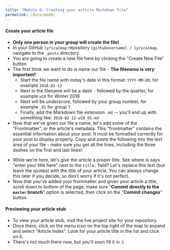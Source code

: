 ```yaml
---
title: "Module 6: Creating your article Markdown file"
permalink: /docs/mod6/
---
```


#### Create your article file
* **Only one person in your group will create the file!**
* In your GitHub `lyricalmap` repository `[githubusername] / lyricalmap`, navigate to the `_posts` directory.
* You are going to create a new file here by clicking the "Create New File" button [](https://help.github.com/assets/images/help/repository/create_new_file.png)
* The first think we want to do is name our file - **The filename is very important!** 
    * Start the file name with today's date in this format: `YYYY-MM-DD`, for example `2018-02-12`
    * Next in the filename will be a dash `-` followed by the quarter, for example `w18` for Winter 2018
    * Next will be underscore, followed by your group number, for example `_01` for group 1
    * Finally, add the Markdown file extension `.md` -- you'll end up with something like: `2018-02-12-w18_01.md`
* Now that we've given our file a name, let's add some of the "Frontmatter", or the article's metadata. This "frontmatter" contains the essential information about your post. It must be formatted correctly for your post to display properly. Copy and paste the following into the text area of your file - make sure you get all the lines, including the three dashes on the first and last lines!:

<script src="https://gist.github.com/kirschbombe/a806fe27ca6c9edb46c06c209b79d1f1.js"></script>

* While we're here, let's give the article a proper title. See where is says "enter your title here" next to the `title:` field? Let's replace this text (but leave the quotes) with the title of your article. You can always change this later if you decide, so don't worry if it's not perfect.
* Now that you've added your frontmatter and given your article a title, scroll down to bottom of the page, make sure "**Commit directly to the `master` branch**" option is selected, then click on the "**Commit changes**" button.

#### Previewing your article stub
* To view your article stub, visit the live project site for your repository.
* Once there, click on the menu icon on the top right of the map to expand and select "Article Index". Look for your article title in the list and click on it.
* There's not much there now, but you'll soon fill it in :)
